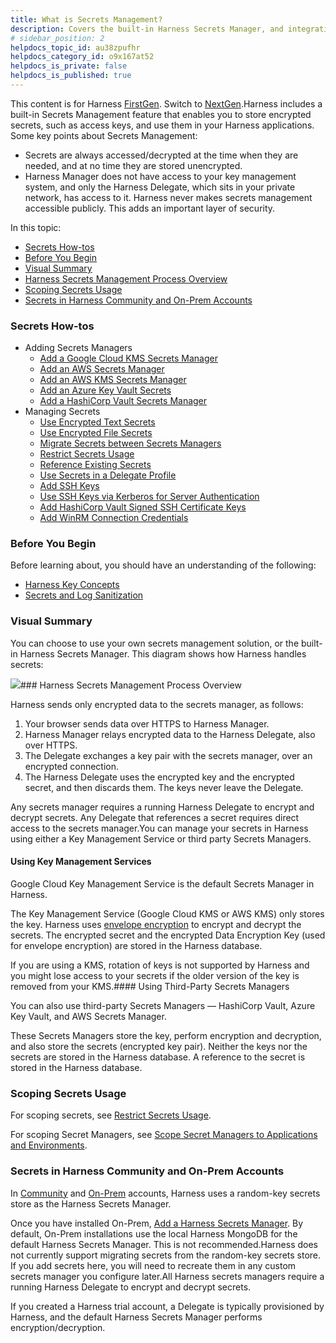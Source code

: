 ```yaml
---
title: What is Secrets Management?
description: Covers the built-in Harness Secrets Manager, and integrations with external Key Management System options like Google Cloud KMS, AWS KMS, and HashiCorp Vault.
# sidebar_position: 2
helpdocs_topic_id: au38zpufhr
helpdocs_category_id: o9x167at52
helpdocs_is_private: false
helpdocs_is_published: true
---
```


This content is for Harness [FirstGen](https://docs.harness.io/article/1fjmm4by22). Switch to [NextGen](/article/hngrlb7rd6-harness-secret-manager-overview).Harness includes a built-in Secrets Management feature that enables you to store encrypted secrets, such as access keys, and use them in your Harness applications. Some key points about Secrets Management:

* Secrets are always accessed/decrypted at the time when they are needed, and at no time they are stored unencrypted.
* Harness Manager does not have access to your key management system, and only the Harness Delegate, which sits in your private network, has access to it. Harness never makes secrets management accessible publicly. This adds an important layer of security.

In this topic:

* [Secrets How-tos](#secrets_how_tos)
* [Before You Begin](#before_you_begin)
* [Visual Summary](#visual_summary)
* [Harness Secrets Management Process Overview](#harness_secrets_management_process_overview)
* [Scoping Secrets Usage](#scoping_secrets_usage)
* [Secrets in Harness Community and On-Prem Accounts](#secrets_in_harness_community_and_on_prem_accounts)

### Secrets How-tos

* Adding Secrets Managers
	+ [Add a Google Cloud KMS Secrets Manager](/article/avo98eldl0-add-a-google-cloud-kms-secrets-manager)
	+ [Add an AWS Secrets Manager](/article/otkxijqoa6-add-an-aws-secrets-manager)
	+ [Add an AWS KMS Secrets Manager](/article/qj4psb5vsf-add-an-aws-kms-secrets-manager)
	+ [Add an Azure Key Vault Secrets](/article/2nv0gy1wnh-azure-key-vault)
	+ [Add a HashiCorp Vault Secrets Manager](/article/am3dmoxywy-add-a-hashi-corp-vault-secrets-manager)
* Managing Secrets
	+ [Use Encrypted Text Secrets](/article/ygyvp998mu-use-encrypted-text-secrets)
	+ [Use Encrypted File Secrets](/article/nt5vchhka4-use-encrypted-file-secrets)
	+ [Migrate Secrets between Secrets Managers](/article/prjsaaev0c-migrate-secrets-between-secrets-managers)
	+ [Restrict Secrets Usage](/article/e5q9qcho4y-restrict-secrets-usage)
	+ [Reference Existing Secrets](/article/cwp7rlauzn-reference-existing-secrets)
	+ [Use Secrets in a Delegate Profile](/article/imzgiz9h41-use-a-secret-in-a-delegate-profile)
	+ [Add SSH Keys](/article/gsp4s7abgc-add-ssh-keys)
	+ [Use SSH Keys via Kerberos for Server Authentication](/article/lx4wios62k-use-ssh-key-via-kerberos-for-server-authentication)
	+ [Add HashiCorp Vault Signed SSH Certificate Keys](/article/8y73f4o4ph-add-hashi-corp-vault-signed-ssh-certificate-keys)
	+ [Add WinRM Connection Credentials](/article/9fqa1vgar7-add-win-rm-connection-credentials)

### Before You Begin

Before learning about, you should have an understanding of the following:

* [Harness Key Concepts](/article/4o7oqwih6h-harness-key-concepts)
* [Secrets and Log Sanitization](/article/o5ec7vvtju-secrets-and-log-sanitization)

### Visual Summary

You can choose to use your own secrets management solution, or the built-in Harness Secrets Manager. This diagram shows how Harness handles secrets:

![](https://files.helpdocs.io/kw8ldg1itf/other/1568741594665/on-prem-architecture.jpg)### Harness Secrets Management Process Overview

Harness sends only encrypted data to the secrets manager, as follows: 

1. Your browser sends data over HTTPS to Harness Manager.
2. Harness Manager relays encrypted data to the Harness Delegate, also over HTTPS.
3. The Delegate exchanges a key pair with the secrets manager, over an encrypted connection.
4. The Harness Delegate uses the encrypted key and the encrypted secret, and then discards them. The keys never leave the Delegate.

Any secrets manager requires a running Harness Delegate to encrypt and decrypt secrets. Any Delegate that references a secret requires direct access to the secrets manager.You can manage your secrets in Harness using either a Key Management Service or third party Secrets Managers.

#### Using Key Management Services

Google Cloud Key Management Service is the default Secrets Manager in Harness. 

The Key Management Service (Google Cloud KMS or AWS KMS) only stores the key. Harness uses [envelope encryption](https://cloud.google.com/kms/docs/envelope-encryption) to encrypt and decrypt the secrets. The encrypted secret and the encrypted Data Encryption Key (used for envelope encryption) are stored in the Harness database. 

If you are using a KMS, rotation of keys is not supported by Harness and you might lose access to your secrets if the older version of the key is removed from your KMS.#### Using Third-Party Secrets Managers

You can also use third-party Secrets Managers — HashiCorp Vault, Azure Key Vault, and AWS Secrets Manager.

These Secrets Managers store the key, perform encryption and decryption, and also store the secrets (encrypted key pair). Neither the keys nor the secrets are stored in the Harness database. A reference to the secret is stored in the Harness database.

### Scoping Secrets Usage

For scoping secrets, see [Restrict Secrets Usage](/article/e5q9qcho4y-restrict-secrets-usage).

For scoping Secret Managers, see [Scope Secret Managers to Applications and Environments](/article/e4ikpd00f6-scope-secret-managers-to-applications-and-environments).

### Secrets in Harness Community and On-Prem Accounts

In [Community](https://docs.harness.io/article/y1t8hhz4y5-harness-editions) and [On-Prem](/article/gng086569h-harness-on-premise-versions) accounts, Harness uses a random-key secrets store as the Harness Secrets Manager.

Once you have installed On-Prem, [Add a Harness Secrets Manager](https://docs.harness.io/article/uuer539u3l-add-a-secrets-manager). By default, On-Prem installations use the local Harness MongoDB for the default Harness Secrets Manager. This is not recommended.Harness does not currently support migrating secrets from the random-key secrets store. If you add secrets here, you will need to recreate them in any custom secrets manager you configure later.All Harness secrets managers require a running Harness Delegate to encrypt and decrypt secrets.

If you created a Harness trial account, a Delegate is typically provisioned by Harness, and the default Harness Secrets Manager performs encryption/decryption.

